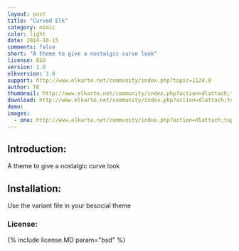 ```yaml
---
layout: post
title: "Curved Elk"
category: mimic
color: light
date: 2014-10-15
comments: false
short: "A theme to give a nostalgic curve look"
license: BSD
version: 1.0
elkversion: 1.0
support: http://www.elkarte.net/community/index.php?topic=1124.0
author: TE
thumbnail: http://www.elkarte.net/community/index.php?action=dlattach;topic=1124.0;attach=775;image
download: http://www.elkarte.net/community/index.php?action=dlattach;topic=1124.0;attach=777
demo:
images:
  - one: http://www.elkarte.net/community/index.php?action=dlattach;topic=1124.0;attach=775;image
---
```


## Introduction:
A theme to give a nostalgic curve look

## Installation:
Use the variant file in your besocial theme

### License:
{% include license.MD param="bsd" %}